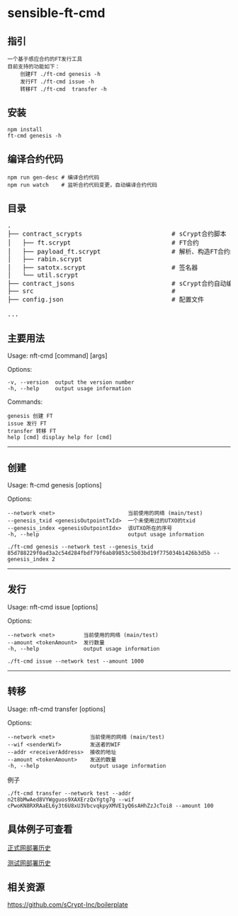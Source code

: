 # sensible-ft-cmd

## 指引

    一个基于感应合约的FT发行工具
    目前支持的功能如下：
        创建FT ./ft-cmd genesis -h
        发行FT ./ft-cmd issue -h
        转移FT ./ft-cmd  transfer -h

## 安装

```
npm install
ft-cmd genesis -h
```

## 编译合约代码

```
npm run gen-desc # 编译合约代码
npm run watch    # 监听合约代码变更，自动编译合约代码
```

## 目录

<pre>
.
├── contract_scrypts                        # sCrypt合约脚本
│   ├── ft.scrypt                           # FT合约 
│   ├── payload_ft.scrypt                   # 解析、构造FT合约的数据部分
│   ├── rabin.scrypt                         
│   ├── satotx.scrypt                       # 签名器
│   └── util.scrypt                         
├── contract_jsons                          # sCrypt合约自动编译后的json文件
├── src                                     #
├── config.json                             # 配置文件

...
</pre>

## 主要用法

Usage: nft-cmd [command] [args]

Options:

    -v, --version  output the version number
    -h, --help     output usage information

Commands:

    genesis 创建 FT
    issue 发行 FT
    transfer 转移 FT
    help [cmd] display help for [cmd]

---

## 创建

Usage: ft-cmd genesis [options]

Options:

    --network <net>                       当前使用的网络 (main/test)
    --genesis_txid <genesisOutpointTxId>  一个未使用过的UTXO的txid
    --genesis_index <genesisOutpointIdx>  该UTXO所在的序号
    -h, --help                            output usage information

```
./ft-cmd genesis --network test --genesis_txid 85d788229f0ad3a2c54d284fbdf79f6ab89853c5b03bd19f775034b1426b3d5b --genesis_index 2
```

---

## 发行

Usage: nft-cmd issue [options]

Options:

    --network <net>         当前使用的网络 (main/test)
    --amount <tokenAmount>  发行数量
    -h, --help              output usage information

```
./ft-cmd issue --network test --amount 1000
```

---

## 转移

Usage: nft-cmd transfer [options]

Options:

    --network <net>           当前使用的网络 (main/test)
    --wif <senderWif>         发送者的WIF
    --addr <receiverAddress>  接收的地址
    --amount <tokenAmount>    发送的数量
    -h, --help                output usage information

例子

```
./ft-cmd transfer --network test --addr n2t8bMwAed8VYWgguos9XAXErzQxYgtg7g --wif cPwoKN8RXRAaEL6y3t6U8xU3VbcvqkpyXMVE1yQ6sAHhZzJcToi8 --amount 100
```

## 具体例子可查看

<a href="https://github.com/sensing-contract/BCP02-Fungible-Token/blob/master/deployments/ft_main_deploy_history.md">正式网部署历史</a>

<a href="https://github.com/sensing-contract/BCP02-Fungible-Token/blob/master/deployments/ft_test_deploy_history.md">测试网部署历史</a>

## 相关资源

https://github.com/sCrypt-Inc/boilerplate
